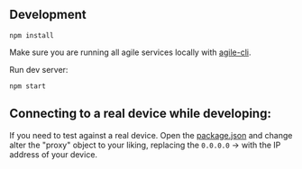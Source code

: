 <!--
# Copyright (C) 2017 Resin.io, FBK, Jolocom.
# All rights reserved. This program and the accompanying materials
# are made available under the terms of the Eclipse Public License v1.0
# which accompanies this distribution, and is available at
# http://www.eclipse.org/legal/epl-v10.html
# 
# Contributors:
#     Resin.io, FBK, Jolocom - initial API and implementation
-->

## Development

```
npm install
```

Make sure you are running all agile services locally with [agile-cli](https://github.com/Agile-IoT/agile-cli).

Run dev server:
```
npm start
```

## Connecting to a real device while developing:

If you need to test against a real device. Open the [package.json](/package.json) and change alter the "proxy" object to your liking, replacing the `0.0.0.0` -> with the IP address of your device.
